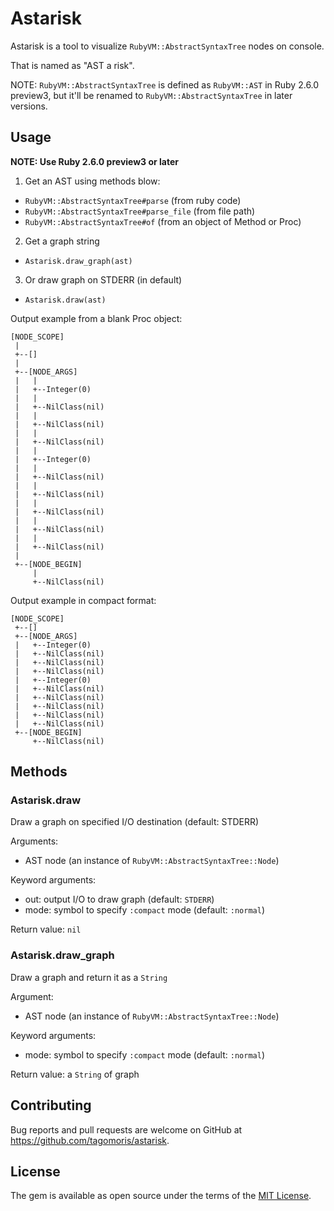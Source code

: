 # Astarisk

Astarisk is a tool to visualize `RubyVM::AbstractSyntaxTree` nodes on console.

That is named as "AST a risk".

NOTE: `RubyVM::AbstractSyntaxTree` is defined as `RubyVM::AST` in Ruby 2.6.0 preview3, but it'll be renamed to `RubyVM::AbstractSyntaxTree` in later versions.

## Usage

**NOTE: Use Ruby 2.6.0 preview3 or later**

1. Get an AST using methods blow:
 * `RubyVM::AbstractSyntaxTree#parse` (from ruby code)
 * `RubyVM::AbstractSyntaxTree#parse_file` (from file path)
 * `RubyVM::AbstractSyntaxTree#of` (from an object of Method or Proc)
2. Get a graph string
 * `Astarisk.draw_graph(ast)`
3. Or draw graph on STDERR (in default)
 * `Astarisk.draw(ast)`

Output example from a blank Proc object:

```
[NODE_SCOPE]
 |
 +--[]
 |
 +--[NODE_ARGS]
 |   |
 |   +--Integer(0)
 |   |
 |   +--NilClass(nil)
 |   |
 |   +--NilClass(nil)
 |   |
 |   +--NilClass(nil)
 |   |
 |   +--Integer(0)
 |   |
 |   +--NilClass(nil)
 |   |
 |   +--NilClass(nil)
 |   |
 |   +--NilClass(nil)
 |   |
 |   +--NilClass(nil)
 |   |
 |   +--NilClass(nil)
 |
 +--[NODE_BEGIN]
     |
     +--NilClass(nil)
```

Output example in compact format:

```
[NODE_SCOPE]
 +--[]
 +--[NODE_ARGS]
 |   +--Integer(0)
 |   +--NilClass(nil)
 |   +--NilClass(nil)
 |   +--NilClass(nil)
 |   +--Integer(0)
 |   +--NilClass(nil)
 |   +--NilClass(nil)
 |   +--NilClass(nil)
 |   +--NilClass(nil)
 |   +--NilClass(nil)
 +--[NODE_BEGIN]
     +--NilClass(nil)
```

## Methods

### Astarisk.draw

Draw a graph on specified I/O destination (default: STDERR)

Arguments:
 * AST node (an instance of `RubyVM::AbstractSyntaxTree::Node`)

Keyword arguments:
 * out: output I/O to draw graph (default: `STDERR`)
 * mode: symbol to specify `:compact` mode (default: `:normal`)

Return value: `nil`

### Astarisk.draw_graph

Draw a graph and return it as a `String`

Argument:
 * AST node (an instance of `RubyVM::AbstractSyntaxTree::Node`)

Keyword arguments:
 * mode: symbol to specify `:compact` mode (default: `:normal`)

Return value: a `String` of graph

## Contributing

Bug reports and pull requests are welcome on GitHub at https://github.com/tagomoris/astarisk.

## License

The gem is available as open source under the terms of the [MIT License](https://opensource.org/licenses/MIT).
